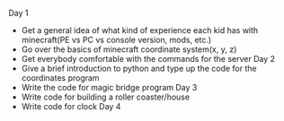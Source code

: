 ﻿Day 1
* Get a general idea of what kind of experience each kid has with minecraft(PE vs PC vs console version, mods, etc.) 
* Go over the basics of minecraft coordinate system(x, y, z)
* Get everybody comfortable with the commands for the server
Day 2
* Give a brief introduction to python and type up the code for the coordinates program
* Write the code for magic bridge  program
Day 3
* Write code for building a roller coaster/house
* Write code for clock
Day 4